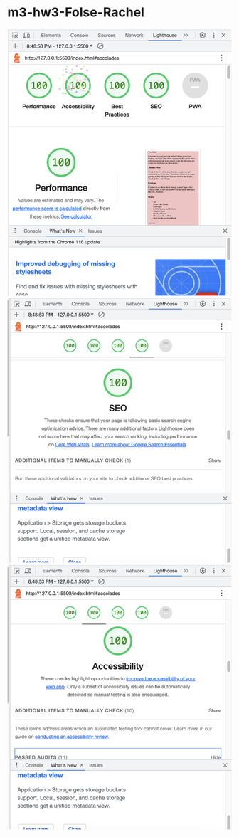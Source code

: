 # m3-hw3-Folse-Rachel

![Image](Lighthouse.png)
![Image](Lighthouse1.png)
![Image](Lighthouse2.png)
